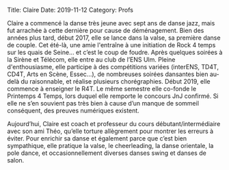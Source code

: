 Title: Claire 
Date: 2019-11-12
Category: Profs 

Claire a commencé la danse très jeune avec sept ans de danse jazz, mais fut arrachée à cette dernière pour cause de déménagement. Bien des années plus tard, début 2017, elle se lance dans la valse, sa première danse de couple. Cet été-là, une amie l'entraîne à une initiation de Rock 4 temps sur les quais de Seine... et c’est le coup de foudre. Après quelques soirées à la Sirène et Télécom, elle entre au club de l’ENS Ulm. Pleine d'enthousiasme, elle participe à des compétitions variées (interENS, TD4T, CD4T, Arts en Scène, Essec...), de nombreuses soirées dansantes bien au-delà du raisonnable, et réalise plusieurs chorégraphies. Début 2019, elle commence à enseigner le R4T. Le même semestre elle co-fonde le Printemps 4 Temps, lors duquel elle remporte le concours JnJ confirmé. Si elle ne s’en souvient pas très bien à cause d’un manque de sommeil conséquent, des preuves numériques existent.

Aujourd’hui, Claire est coach et professeur du cours débutant/intermédiaire avec son ami Théo, qu’elle torture allègrement pour montrer les erreurs à éviter. Pour enrichir sa danse et également parce que c’est bien sympathique, elle pratique la valse, le cheerleading, la danse orientale, la pole dance, et occasionnellement diverses danses swing et danses de salon. 

